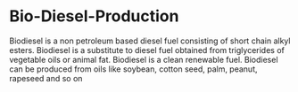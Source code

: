 # Bio-Diesel-Production
Biodiesel is a non petroleum based diesel fuel consisting of short chain alkyl esters.
Biodiesel is a substitute to diesel fuel obtained from triglycerides of vegetable oils or animal fat.
Biodiesel is a clean renewable fuel.
Biodiesel can be produced from oils like soybean, cotton seed, palm, peanut, rapeseed and so on



